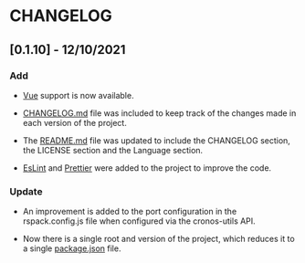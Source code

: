 # CHANGELOG

## [0.1.10] - 12/10/2021

### Add

- [Vue](https://vuejs.org/) support is now available.

- [CHANGELOG.md](CHANGELOG.md) file was included to keep track of the changes made in each version of the project.

- The [README.md](README.md) file was updated to include the CHANGELOG section, the LICENSE section and the Language section.

- [EsLint](https://eslint.org/) and [Prettier](https://prettier.io/) were added to the project to improve the code.

### Update

- An improvement is added to the port configuration in the rspack.config.js file when configured via the cronos-utils API.

- Now there is a single root and version of the project, which reduces it to a single [package.json](package.json) file.
